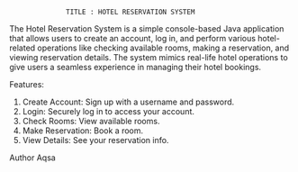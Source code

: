 
                  TITLE : HOTEL RESERVATION SYSTEM

The Hotel Reservation System is a simple console-based Java application that allows users to create an account, log in, and perform various hotel-related operations like checking available rooms, making a reservation, and viewing reservation details. The system mimics real-life hotel operations to give users a seamless experience in managing their hotel bookings.

Features: 
1) Create Account: Sign up with a username and password.
2) Login: Securely log in to access your account.
3) Check Rooms: View available rooms.
4) Make Reservation: Book a room.
5) View Details: See your reservation info.

Author
Aqsa

